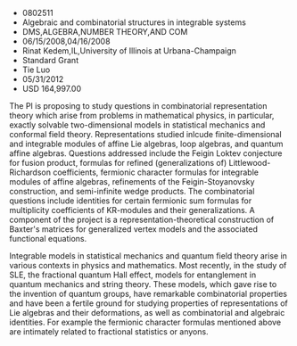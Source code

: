 
* 0802511
* Algebraic and combinatorial structures in integrable systems
* DMS,ALGEBRA,NUMBER THEORY,AND COM
* 06/15/2008,04/16/2008
* Rinat Kedem,IL,University of Illinois at Urbana-Champaign
* Standard Grant
* Tie Luo
* 05/31/2012
* USD 164,997.00

The PI is proposing to study questions in combinatorial representation theory
which arise from problems in mathematical physics, in particular, exactly
solvable two-dimensional models in statistical mechanics and conformal field
theory. Representations studied inlcude finite-dimensional and integrable
modules of affine Lie algebras, loop algebras, and quantum affine algebras.
Questions addressed include the Feigin Loktev conjecture for fusion product,
formulas for refined (generalizations of) Littlewood-Richardson coefficients,
fermionic character formulas for integrable modules of affine algebras,
refinements of the Feigin-Stoyanovsky construction, and semi-infinite wedge
products. The combinatorial questions include identities for certain fermionic
sum formulas for multiplicity coefficients of KR-modules and their
generalizations. A component of the project is a representation-theoretical
construction of Baxter's matrices for generalized vertex models and the
associated functional equations.

Integrable models in statistical mechanics and quantum field theory arise in
various contexts in physics and mathematics. Most recently, in the study of SLE,
the fractional quantum Hall effect, models for entanglement in quantum mechanics
and string theory. These models, which gave rise to the invention of quantum
groups, have remarkable combinatorial properties and have been a fertile ground
for studying properties of representations of Lie algebras and their
deformations, as well as combinatorial and algebraic identities. For example the
fermionic character formulas mentioned above are intimately related to
fractional statistics or anyons.
